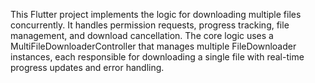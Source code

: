This Flutter project implements the logic for downloading multiple files concurrently. It handles
permission requests, progress tracking, file management, and download cancellation. The core logic
uses a MultiFileDownloaderController that manages multiple FileDownloader instances, each
responsible for downloading a single file with real-time progress updates and error handling.
